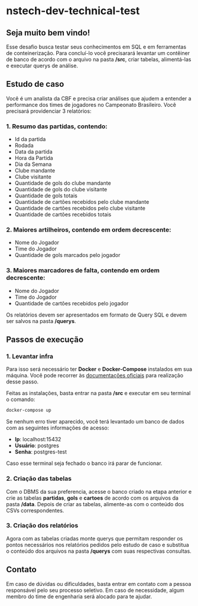 # nstech-dev-technical-test

## Seja muito bem vindo!

Esse desafio busca testar seus conhecimentos em SQL e em ferramentas de conteinerização. Para concluí-lo você precisarará levantar um contêiner de banco de acordo com o arquivo na pasta **/src**, criar tabelas, alimentá-las e executar querys de análise.

## Estudo de caso
Você é um analista da CBF e precisa criar análises que ajudem a entender a performance dos times de jogadores no Campeonato Brasileiro. Você precisará providenciar 3 relatórios:

### 1. Resumo das partidas, contendo:
- Id da partida
- Rodada
- Data da partida
- Hora da Partida
- Dia da Semana
- Clube mandante
- Clube visitante
- Quantidade de gols do clube mandante
- Quantidade de gols do clube visitante
- Quantidade de gols totais
- Quantidade de cartões recebidos pelo clube mandante
- Quantidade de cartões recebidos pelo clube visitante
- Quantidade de cartões recebidos totais

### 2. Maiores artilheiros, contendo em ordem decrescente:
- Nome do Jogador
- Time do Jogador
- Quantidade de gols marcados pelo jogador

### 3. Maiores marcadores de falta, contendo em ordem decrescente:
- Nome do Jogador
- Time do Jogador
- Quantidade de cartões recebidos pelo jogador

Os relatórios devem ser apresentados em formato de Query SQL e devem ser salvos na pasta **/querys**.

## Passos de execução

### 1. Levantar infra
Para isso será necessário ter **Docker** e **Docker-Compose** instalados em sua máquina. Você pode recorrer às [documentações oficiais](https://docs.docker.com/) para realização desse passo.

Feitas as instalações, basta entrar na pasta **/src** e executar em seu terminal o comando:
```cmd
docker-compose up
```
Se nenhum erro tiver aparecido, você terá levantado um banco de dados com as seguintes informações de acesso:
- **Ip**: localhost:15432
- **Usuário**: postgres
- **Senha**: postgres-test

Caso esse terminal seja fechado o banco irá parar de funcionar.

### 2. Criação das tabelas
Com o DBMS da sua preferencia, acesse o banco criado na etapa anterior e crie as tabelas **partidas**, **gols** e **cartoes** de acordo com os arquivos da pasta **/data**. Depois de criar as tabelas, alimente-as com o conteúdo dos CSVs correspondentes.

### 3. Criação dos relatórios
Agora com as tabelas criadas monte querys que permitam responder os pontos necessários nos relatórios pedidos pelo estudo de caso e substitua o conteúdo dos arquivos na pasta **/querys** com suas respectivas consultas.

## Contato
Em caso de dúvidas ou dificuldades, basta entrar em contato com a pessoa responsável pelo seu processo seletivo. Em caso de necessidade, algum membro do time de engenharia será alocado para te ajudar.